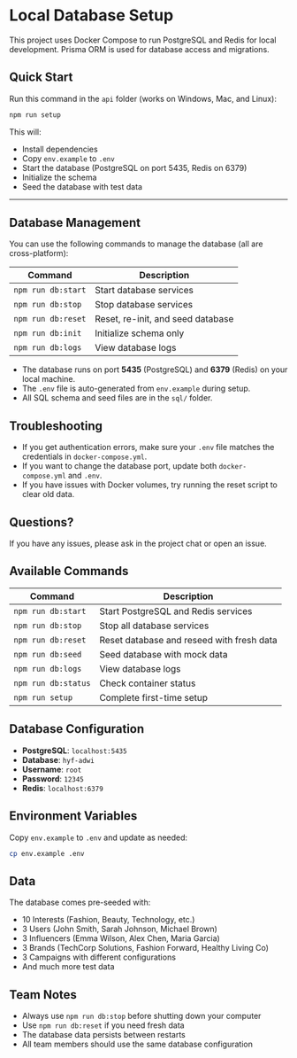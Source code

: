 # Local Database Setup

This project uses Docker Compose to run PostgreSQL and Redis for local development. Prisma ORM is used for database access and migrations.

## Quick Start

Run this command in the `api` folder (works on Windows, Mac, and Linux):
```bash
npm run setup
```
This will:
- Install dependencies
- Copy `env.example` to `.env`
- Start the database (PostgreSQL on port 5435, Redis on 6379)
- Initialize the schema
- Seed the database with test data

---

## Database Management

You can use the following commands to manage the database (all are cross-platform):

| Command                | Description                       |
|------------------------|-----------------------------------|
| `npm run db:start`     | Start database services           |
| `npm run db:stop`      | Stop database services            |
| `npm run db:reset`     | Reset, re-init, and seed database |
| `npm run db:init`      | Initialize schema only            |
| `npm run db:logs`      | View database logs                |

- The database runs on port **5435** (PostgreSQL) and **6379** (Redis) on your local machine.
- The `.env` file is auto-generated from `env.example` during setup.
- All SQL schema and seed files are in the `sql/` folder.

## Troubleshooting
- If you get authentication errors, make sure your `.env` file matches the credentials in `docker-compose.yml`.
- If you want to change the database port, update both `docker-compose.yml` and `.env`.
- If you have issues with Docker volumes, try running the reset script to clear old data.

## Questions?
If you have any issues, please ask in the project chat or open an issue.

## Available Commands

| Command | Description |
|---------|-------------|
| `npm run db:start` | Start PostgreSQL and Redis services |
| `npm run db:stop` | Stop all database services |
| `npm run db:reset` | Reset database and reseed with fresh data |
| `npm run db:seed` | Seed database with mock data |
| `npm run db:logs` | View database logs |
| `npm run db:status` | Check container status |
| `npm run setup` | Complete first-time setup |

## Database Configuration

- **PostgreSQL**: `localhost:5435`
- **Database**: `hyf-adwi`
- **Username**: `root`
- **Password**: `12345`
- **Redis**: `localhost:6379`

## Environment Variables

Copy `env.example` to `.env` and update as needed:

```bash
cp env.example .env
```

## Data

The database comes pre-seeded with:
- 10 Interests (Fashion, Beauty, Technology, etc.)
- 3 Users (John Smith, Sarah Johnson, Michael Brown)
- 3 Influencers (Emma Wilson, Alex Chen, Maria Garcia)
- 3 Brands (TechCorp Solutions, Fashion Forward, Healthy Living Co)
- 3 Campaigns with different configurations
- And much more test data

## Team Notes

- Always use `npm run db:stop` before shutting down your computer
- Use `npm run db:reset` if you need fresh data
- The database data persists between restarts
- All team members should use the same database configuration 